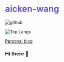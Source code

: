 # <font color="#6a5acd">aicken-wang</font>

![github](https://github-readme-stats.vercel.app/api?username=aicken-wang&show_icons=true&include_all_commits=true&count_private=true) 

![Top Langs](https://github-readme-stats.vercel.app/api/top-langs/?username=aicken-wang&layout=compact&langs_count=10&count_private=true) 

[Personal blog](https://www.wangshunqing.work) 

### Hi there 👋

<!--
**aicken-wang/aicken-wang** is a ✨ _special_ ✨ repository because its `README.md` (this file) appears on your GitHub profile.

Here are some ideas to get you started:

- 🔭 I’m currently working on ...
- 🌱 I’m currently learning ...
- 👯 I’m looking to collaborate on ...
- 🤔 I’m looking for help with ...
- 💬 Ask me about ...
- 📫 How to reach me: ...
- 😄 Pronouns: ...
- ⚡ Fun fact: ...
-->
